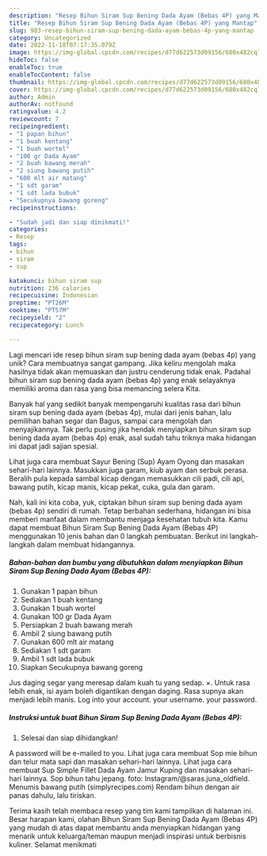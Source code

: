 ```yaml
---
description: "Resep Bihun Siram Sup Bening Dada Ayam (Bebas 4P) yang Mantap"
title: "Resep Bihun Siram Sup Bening Dada Ayam (Bebas 4P) yang Mantap"
slug: 983-resep-bihun-siram-sup-bening-dada-ayam-bebas-4p-yang-mantap
category: Uncategorized
date: 2022-11-18T07:17:35.079Z
image: https://img-global.cpcdn.com/recipes/d77d622573d09156/680x482cq70/bihun-siram-sup-bening-dada-ayam-bebas-4p-foto-resep-utama.jpg
hideToc: false
enableToc: true
enableTocContent: false
thumbnail: https://img-global.cpcdn.com/recipes/d77d622573d09156/680x482cq70/bihun-siram-sup-bening-dada-ayam-bebas-4p-foto-resep-utama.jpg
cover: https://img-global.cpcdn.com/recipes/d77d622573d09156/680x482cq70/bihun-siram-sup-bening-dada-ayam-bebas-4p-foto-resep-utama.jpg
author: Admin
authorAv: notfound
ratingvalue: 4.2
reviewcount: 7
recipeingredient:
- "1 papan bihun"
- "1 buah kentang"
- "1 buah wortel"
- "100 gr Dada Ayam"
- "2 buah bawang merah"
- "2 siung bawang putih"
- "600 mlt air matang"
- "1 sdt garam"
- "1 sdt lada bubuk"
- "Secukupnya bawang goreng"
recipeinstructions:

- "Sudah jadi dan siap dinikmati!"
categories:
- Resep
tags:
- bihun
- siram
- sup

katakunci: bihun siram sup 
nutrition: 236 calories
recipecuisine: Indonesian
preptime: "PT26M"
cooktime: "PT57M"
recipeyield: "2"
recipecategory: Lunch

---
```





Lagi mencari ide resep bihun siram sup bening dada ayam (bebas 4p) yang unik? Cara membuatnya sangat gampang. Jika keliru mengolah maka hasilnya tidak akan memuaskan dan justru cenderung tidak enak. Padahal bihun siram sup bening dada ayam (bebas 4p) yang enak selayaknya memiliki aroma dan rasa yang bisa memancing selera Kita.





Banyak hal yang sedikit banyak mempengaruhi kualitas rasa dari bihun siram sup bening dada ayam (bebas 4p), mulai dari jenis bahan, lalu pemilihan bahan segar dan Bagus, sampai cara mengolah dan menyajikannya. Tak perlu pusing jika hendak menyiapkan bihun siram sup bening dada ayam (bebas 4p) enak,      asal sudah tahu triknya maka hidangan ini dapat jadi sajian spesial.














Lihat juga cara membuat Sayur Bening (Sup) Ayam Oyong dan masakan sehari-hari lainnya. Masukkan juga garam, kiub ayam dan serbuk perasa. Beralih pula kepada sambal kicap dengan memasukkan cili padi, cili api, bawang putih, kicap manis, kicap pekat, cuka, gula dan garam.






Nah, kali ini kita coba, yuk, ciptakan bihun siram sup bening dada ayam (bebas 4p) sendiri di rumah. Tetap berbahan sederhana, hidangan ini bisa memberi manfaat dalam membantu menjaga kesehatan tubuh kita. Kamu dapat membuat Bihun Siram Sup Bening Dada Ayam (Bebas 4P) menggunakan 10 jenis bahan dan 0 langkah pembuatan. Berikut ini langkah-langkah dalam membuat hidangannya.

<!--inarticleads1-->

##### Bahan-bahan dan bumbu yang dibutuhkan dalam menyiapkan Bihun Siram Sup Bening Dada Ayam (Bebas 4P):

1. Gunakan 1 papan bihun
1. Sediakan 1 buah kentang
1. Gunakan 1 buah wortel
1. Gunakan 100 gr Dada Ayam
1. Persiapkan 2 buah bawang merah
1. Ambil 2 siung bawang putih
1. Gunakan 600 mlt air matang
1. Sediakan 1 sdt garam
1. Ambil 1 sdt lada bubuk
1. Siapkan Secukupnya bawang goreng


Jus daging segar yang meresap dalam kuah tu yang sedap. ×. Untuk rasa lebih enak, isi ayam boleh digantikan dengan daging. Rasa supnya akan menjadi lebih manis. Log into your account. your username. your password. 

<!--inarticleads2-->

##### Instruksi untuk buat Bihun Siram Sup Bening Dada Ayam (Bebas 4P):


1. Selesai dan siap dihidangkan!

A password will be e-mailed to you. Lihat juga cara membuat Sop mie bihun dan telur mata sapi dan masakan sehari-hari lainnya. Lihat juga cara membuat Sup Simple Fillet Dada Ayam Jamur Kuping dan masakan sehari-hari lainnya. Sop bihun tahu jepang. foto: Instagram/@saras.juna_oldfield. Menumis bawang putih (simplyrecipes.com) Rendam bihun dengan air panas dahulu, lalu tiriskan. 

Terima kasih telah membaca resep yang tim kami tampilkan di halaman ini. Besar harapan kami, olahan Bihun Siram Sup Bening Dada Ayam (Bebas 4P) yang mudah di atas dapat membantu anda menyiapkan hidangan yang menarik untuk keluarga/teman maupun menjadi inspirasi untuk berbisnis kuliner. Selamat menikmati
